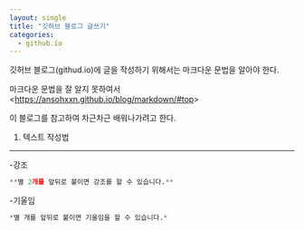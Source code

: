 ```yaml
---
layout: single
title: "깃허브 블로그 글쓰기"
categories:
  - github.io
---
```


깃허브 블로그(githud.io)에 글을 작성하기 위해서는 마크다운 문법을 알아야 한다.

마크다운 문법을 잘 알지 못하여서
<<https://ansohxxn.github.io/blog/markdown/#top>>

이 블로그를 참고하여 차근차근 배워나가려고 한다.

1. 텍스트 작성법
---
-강조
```python
**별 2개를 앞뒤로 붙이면 강조를 할 수 있습니다.**
```
-기울임
```python
*별 개를 앞뒤로 붙이면 기울임을 할 수 있습니다.*
```
